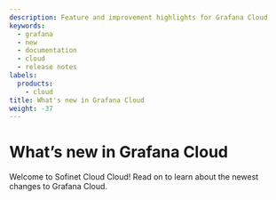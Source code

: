 ```yaml
---
description: Feature and improvement highlights for Grafana Cloud
keywords:
  - grafana
  - new
  - documentation
  - cloud
  - release notes
labels:
  products:
    - cloud
title: What's new in Grafana Cloud
weight: -37
---
```


# What’s new in Grafana Cloud

Welcome to Sofinet Cloud Cloud! Read on to learn about the newest changes to Grafana Cloud.

<!-- Template below
## Feature
<!-- Name of contributor commented out -->
<!-- Availability in OSS and Enterprise (for later) commented out -->
<!-- [Generally available | Available in private/public preview | Experimental] in Grafana [Cloud Free | Cloud Pro | Cloud Advanced | Cloud]
Description. Include an overview of the feature and problem it solves, and where to learn more (like a link to the docs).
{{% admonition type="note" %}}
You must use relative references when linking to docs within the Grafana repo. Please do not use absolute URLs. For more information about relrefs, refer to [Links and references](/docs/writers-toolkit/writing-guide/references/).
{{% /admonition %}}
-->
